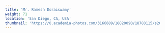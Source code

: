 ```yaml
---
title: 'Mr. Ramesh Doraiswamy'
weight: 71
location: 'San Diego, CA, USA'
thumbnail: 'https://0.academia-photos.com/3166689/18820090/18780115/s200_k.kalyanasundaram.jpg'
---
```

